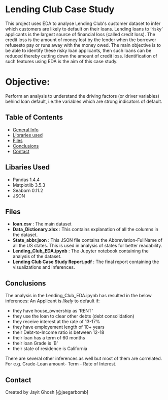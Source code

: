 # Lending Club Case Study
This project uses EDA to analyse Lending Club's customer dataset to infer which customers are likely to default on their loans. Lending loans to ‘risky’ applicants is the largest source of financial loss (called credit loss). The credit loss is the amount of money lost by the lender  when the borrower refusesto pay or runs away with the money owed.   The main objective is to be able to identify these risky loan applicants, then such loans can be reduced thereby cutting down the amount of credit loss. Identification of such features using EDA is the aim of this case study.   

# Objective:
Perform an analysis to understand the driving factors (or driver variables) behind loan default, i.e.the variables which are strong indicators of default.

## Table of Contents
* [General Info](#general-information)
* [Libraries used](#libary-used)
* [Files](#files)
* [Conclusions](#conclusions)
* [Contact](#Contact)

## Libaries Used
- Pandas 1.4.4
- Matplotlib 3.5.3
- Seaborn 0.11.2
- JSON

## Files
- **loan.csv** : The main dataset
- **Data_Dictionary.xlsx** : This contains explanation of all the columns in the dataset. 
- **State_abbr.json** : This JSON file contains the Abbreviation-FullName of all the US states. This is used in analysis of states for better readability.
- **Lending_Club_EDA.ipynb** : The Jupyter notebook containing the analysis of the dataset.
- **Lending Club Case Study Report.pdf** : The final report containing the visualizations and inferences.

## Conclusions
The analysis in the Lending_Club_EDA.ipynb has resulted in the below inferences:
An Applicant is *likely* to default if:

- they have house_ownership as 'RENT'
- they use the loan to clear other debts (debt consolidation)
- they receive interest at the rate of 13-17%
- they have employement length of 10+ years
- their Debt-to-Income ratio is between 12-18
- their loan has a term of 60 months
- their loan Grade is 'B'
- their state of residence is California

There are several other inferences as well but most of them are correlated. For e.g. Grade-Loan amount- Term - Rate of Interest.

## Contact
Created by Jayit Ghosh [@jaegarbomb]
